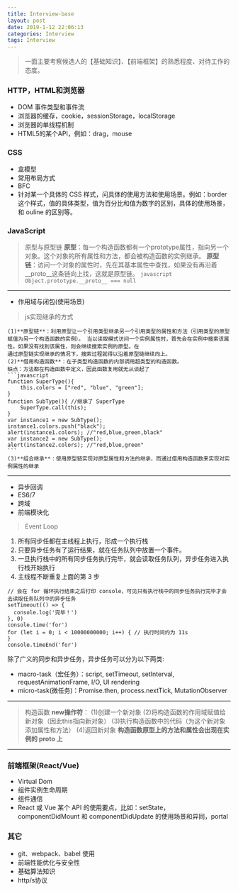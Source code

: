 ```yaml
---
title: Interview-base
layout: post
date: 2019-1-12 22:06:13
categories: Interview
tags: Interview
---
```


> 一面主要考察候选人的【基础知识】、【前端框架】的熟悉程度、对待工作的态度。

### HTTP，HTML和浏览器

- DOM 事件类型和事件流
- 浏览器的缓存，cookie，sessionStorage，localStorage
- 浏览器的单线程机制
- HTML5的某个API，例如：drag，mouse

### CSS

- 盒模型
- 常用布局方式
- BFC
- 针对某一个具体的 CSS 样式，问具体的使用方法和使用场景。例如：border 这个样式，值的具体类型，值为百分比和值为数字的区别，具体的使用场景，和 ouline 的区别等。

### JavaScript

> 原型与原型链
    **原型**：每一个构造函数都有一个prototype属性，指向另一个对象。这个对象的所有属性和方法，都会被构造函数的实例继承。
    **原型链**：访问一个对象的属性时，先在其基本属性中查找，如果没有再沿着__proto__这条链向上找，这就是原型链。
    ```javascript
    Object.prototype.__proto__ === null
    ```
------

- 作用域与闭包(使用场景)

> js实现继承的方式

    (1)**原型链**：利用原型让一个引用类型继承另一个引用类型的属性和方法（引用类型的原型赋值为另一个构造函数的实例）。 当以读取模式访问一个实例属性时，首先会在实例中搜索该属性。如果没有找到该属性，则会继续搜索实例的原型。在
    通过原型链实现继承的情况下，搜索过程就得以沿着原型链继续向上。
    (2)**借用构造函数**：在子类型构造函数的内部调用超类型的构造函数。
    缺点：方法都在构造函数中定义，因此函数复用就无从谈起了
    ```javascript
    function SuperType(){
        this.colors = ["red", "blue", "green"];
    }
    function SubType(){ //继承了 SuperType
        SuperType.call(this);
    }
    var instance1 = new SubType();
    instance1.colors.push("black");
    alert(instance1.colors); //"red,blue,green,black"
    var instance2 = new SubType();
    alert(instance2.colors); //"red,blue,green"
    ```
    (3)**组合继承**：使用原型链实现对原型属性和方法的继承，而通过借用构造函数来实现对实例属性的继承 
------
    
- 异步回调
- ES6/7
- 跨域
- 前端模块化
> Event Loop
 1. 所有同步任都在主线程上执行，形成一个执行栈
 2. 只要异步任务有了运行结果，就在任务队列中放置一个事件。
 3. 一旦执行栈中的所有同步任务执行完毕，就会读取任务队列，异步任务进入执行栈开始执行
 4. 主线程不断重复上面的第 3 步

```
// 会在 for 循环执行结束之后打印 console，可见只有执行栈中的同步任务执行完毕才会去读取任务队列中的异步任务
setTimeout(() => {
  console.log('完毕！')
}, 0)
console.time('for')
for (let i = 0; i < 10000000000; i++) { // 执行时间约为 11s 
}
console.timeEnd('for')
```  

 除了广义的同步和异步任务，异步任务可以分为以下两类: 
 * macro-task（宏任务）：script, setTimeout, setInterval, requestAnimationFrame, I/O, UI rendering
 * micro-task(微任务)：Promise.then, process.nextTick, MutationObserver
 ------

> 构造函数
    **new操作符**：
    (1)创建一个新对象
    (2)将构造函数的作用域赋值给新对象（因此this指向新对象）
    (3)执行构造函数中的代码（为这个新对象添加属性和方法）
    (4)返回新对象
    **构造函数原型上的方法和属性会出现在实例的 __proto__ 上**
------

### 前端框架(React/Vue)
- Virtual Dom 
- 组件实例生命周期
- 组件通信
- React 或 Vue 某个 API 的使用要点，比如：setState，componentDidMount 和 componentDidUpdate 的使用场景和异同，portal

### 其它
- git、webpack、babel 使用
- 前端性能优化与安全性
- 基础算法知识
- http/s协议
